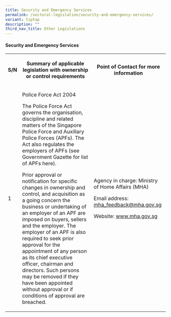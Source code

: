```yaml
---
title: Security and Emergency Services
permalink: /sectoral-legislation/security-and-emergency-services/
variant: tiptap
description: ""
third_nav_title: Other Legislations
---
```

<h4><strong>Security and Emergency Services</strong></h4><p></p><table><tbody><tr><th rowspan="1" colspan="1"><p>S/N</p></th><th rowspan="1" colspan="1"><p>Summary of applicable legislation with ownership or control requirements</p></th><th rowspan="1" colspan="1"><p>Point of Contact for more information</p></th></tr><tr><td rowspan="1" colspan="1"><p>1</p></td><td rowspan="1" colspan="1"><p>Police Force Act 2004</p><p></p><p>The Police Force Act governs the organisation, discipline and related matters of the Singapore Police Force and Auxillary Police Forces (APFs). The Act also regulates the employers of APFs (see Government Gazette for list of APFs here).</p><p></p><p>Prior approval or notification for specific changes in ownership and control, and acquisition as a going concern the business or undertaking of an employer of an APF are imposed on buyers, sellers and the employer. The employer of an APF is also required to seek prior approval for the appointment of any person as its chief executive officer, chairman and directors. Such persons may be removed if they have been appointed without approval or if conditions of approval are breached.</p></td><td rowspan="1" colspan="1"><p>Agency in charge: Ministry of Home Affairs (MHA)</p><p></p><p>Email address: <a href="mailto:mha_feedback@mha.gov.sg" rel="noopener noreferrer nofollow" target="_blank">mha_feedback@mha.gov.sg</a></p><p></p><p>Website: <a href="http://www.mha.gov.sg" rel="noopener noreferrer nofollow" target="_blank">www.mha.gov.sg</a></p></td></tr></tbody></table><p></p>